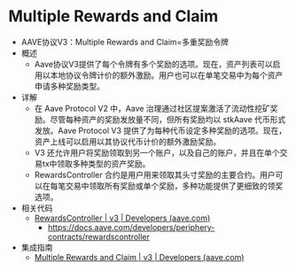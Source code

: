 # Multiple Rewards and Claim

*  AAVE协议V3：Multiple Rewards and Claim=多重奖励令牌 
  * 概述 
    * Aave协议V3提供了每个令牌有多个奖励的选项。现在，资产列表可以启用以本地协议令牌计价的额外激励。用户也可以在单笔交易中为每个资产申请多种奖励类型。 
  * 详解 
    * 在 Aave Protocol V2 中，Aave 治理通过社区提案激活了流动性挖矿奖励。尽管每种资产的奖励发放量不同，但所有奖励均以 stkAave 代币形式发放。Aave Protocol V3 提供了为每种代币设定多种奖励的选项。现在，资产上线可以启用以其协议代币计价的额外激励奖励。 
    * V3 还允许用户将奖励领取到另一个账户，以及自己的账户，并且在单个交易tx中领取多种类型的资产奖励。 
    * RewardsController 合约是用户用来领取其头寸奖励的主要合约。用户可以在每笔交易中领取所有奖励或单个奖励，多种功能提供了更细致的领奖选项。 
  * 相关代码 
    * [RewardsController | v3 | Developers (aave.com)](https://docs.aave.com/developers/periphery-contracts/rewardscontroller)
      * https://docs.aave.com/developers/periphery-contracts/rewardscontroller
  * 集成指南 
    * [Multiple Rewards and Claim | v3 | Developers (aave.com)](https://docs.aave.com/developers/whats-new/multiple-rewards-and-claim)
